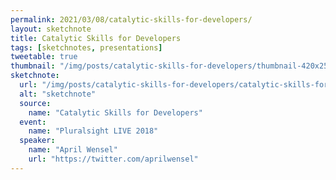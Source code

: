 ```yaml
---
permalink: 2021/03/08/catalytic-skills-for-developers/
layout: sketchnote
title: Catalytic Skills for Developers
tags: [sketchnotes, presentations]
tweetable: true
thumbnail: "/img/posts/catalytic-skills-for-developers/thumbnail-420x255.webp"
sketchnote:
  url: "/img/posts/catalytic-skills-for-developers/catalytic-skills-for-developers.webp"
  alt: "sketchnote"
  source:
    name: "Catalytic Skills for Developers"
  event:
    name: "Pluralsight LIVE 2018"
  speaker:
    name: "April Wensel"
    url: "https://twitter.com/aprilwensel"
---
```

